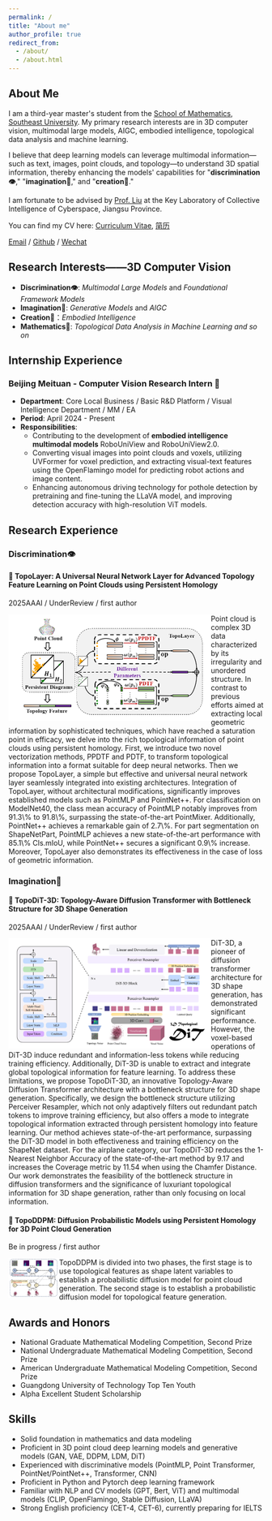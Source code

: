 ```yaml
---
permalink: /
title: "About me"
author_profile: true
redirect_from: 
  - /about/
  - /about.html
---
```



## About Me
I am a third-year master's student from the [School of Mathematics](https://math.seu.edu.cn/), [Southeast University](https://www.seu.edu.cn/). My primary research interests are in 3D computer vision, multimodal large models, AIGC, embodied intelligence, topological data analysis and machine learning. 

I believe that deep learning models can leverage multimodal information—such as text, images, point clouds, and topology—to understand 3D spatial information, thereby enhancing the models' capabilities for "**discrimination👁**," "**imagination🤔**," and "**creation🤖**."

I am fortunate to be advised by [Prof. Liu](https://math.seu.edu.cn/lqs_2339_en/list.html) at the Key Laboratory of Collective Intelligence of Cyberspace, Jiangsu Province.

You can find my CV here: [Curriculum Vitae](../assets/CV_GuanZechao.pdf), [简历](../assets/关则潮_东南大学_数学_2025年毕业.pdf)

[Email](mailto:zechaoguan@seu.edu.cn) / [Github](https://github.com/Anonymous-AAAI-project/TopoLayer) / [Wechat](../images/wechat.jpg)

## Research Interests——3D Computer Vision
- **Discrimination👁**: *Multimodal Large Models* and *Foundational Framework Models*
- **Imagination🤔**: *Generative Models* and *AIGC*
- **Creation🤖**：*Embodied Intelligence*
- **Mathematics🧠**: *Topological Data Analysis in Machine Learning and so on*

## Internship Experience
### Beijing Meituan - Computer Vision Research Intern 🤖
- **Department**: Core Local Business / Basic R&D Platform / Visual Intelligence Department / MM / EA
- **Period**: April 2024 - Present
- **Responsibilities**:
  - Contributing to the development of **embodied intelligence multimodal models** RoboUniView and RoboUniView2.0.
  - Converting visual images into point clouds and voxels, utilizing UVFormer for voxel prediction, and extracting visual-text features using the OpenFlamingo model for predicting robot actions and image content.
  - Enhancing autonomous driving technology for pothole detection by pretraining and fine-tuning the LLaVA model, and improving detection accuracy with high-resolution ViT models.
 
## Research Experience
### **Discrimination👁**
#### 📃 TopoLayer: A Universal Neural Network Layer for Advanced Topology Feature Learning on Point Clouds using Persistent Homology
2025AAAI / UnderReview / first author
<p>    
<img src="../images/topolayer.PNG" width="400"  align="left" />
Point cloud is complex 3D data characterized by its irregularity and unordered structure. In contrast to previous efforts aimed at extracting local geometric information by sophisticated techniques, which have reached a saturation point in efficacy, we delve into the rich topological information of point clouds using persistent homology. First, we introduce two novel vectorization methods, PPDTF and PDTF, to transform topological information into a format suitable for deep neural networks. Then we propose TopoLayer, a simple but effective and universal neural network layer seamlessly integrated into existing architectures. Integration of TopoLayer, without architectural modifications, significantly improves established models such as PointMLP and PointNet++. For classification on ModelNet40, the class mean accuracy of PointMLP notably improves from 91.3\% to 91.8\%, surpassing the state-of-the-art PointMixer. Additionally, PointNet++ achieves a remarkable gain of 2.7\%. For part segmentation on ShapeNetPart, PointMLP achieves a new state-of-the-art performance with 85.1\% Cls.mIoU, while PointNet++ secures a significant 0.9\% increase. Moreover, TopoLayer also demonstrates its effectiveness in the case of loss of geometric information.
</p>

### **Imagination🤔**
#### 📃 TopoDiT-3D: Topology-Aware Diffusion Transformer with Bottleneck Structure for 3D Shape Generation
2025AAAI / UnderReview / first author
<p>    
<img src="../images/topodit-3d.PNG" width="400"  align="left" />
DiT-3D, a pioneer of diffusion transformer architecture for 3D shape generation, has demonstrated significant performance. However, the voxel-based operations of DiT-3D induce redundant and information-less tokens while reducing training efficiency. Additionally, DiT-3D is unable to extract and integrate global topological information for feature learning. To address these limitations, we propose TopoDiT-3D, an innovative Topology-Aware Diffusion Transformer architecture with a bottleneck structure for 3D shape generation. Specifically, we design the bottleneck structure utilizing Perceiver Resampler, which not only adaptively filters out redundant patch tokens to improve training efficiency, but also offers a mode to integrate topological information extracted through persistent homology into feature learning. Our method achieves state-of-the-art performance, surpassing the DiT-3D model in both effectiveness and training efficiency on the ShapeNet dataset. For the airplane category, our TopoDiT-3D reduces the 1-Nearest Neighbor Accuracy of the state-of-the-art method by 9.17 and increases the Coverage metric by 11.54 when using the Chamfer Distance. Our work demonstrates the feasibility of the bottleneck structure in diffusion transformers and the significance of luxuriant topological information for 3D shape generation, rather than only focusing on local information.
</p>

#### 📃 TopoDDPM: Diffusion Probabilistic Models using Persistent Homology for 3D Point Cloud Generation
Be in progress / first author
<p>    
<img src="../images/topoddpm.PNG" width="100"  align="left" />
TopoDDPM is divided into two phases, the first stage is to use topological features as shape latent variables to establish a probabilistic diffusion model for point cloud generation. The second stage is to establish a probabilistic diffusion model for topological feature generation.
</p>

## Awards and Honors
- National Graduate Mathematical Modeling Competition, Second Prize
- National Undergraduate Mathematical Modeling Competition, Second Prize
- American Undergraduate Mathematical Modeling Competition, Second Prize
- Guangdong University of Technology Top Ten Youth
- Alpha Excellent Student Scholarship

## Skills
- Solid foundation in mathematics and data modeling
- Proficient in 3D point cloud deep learning models and generative models (GAN, VAE, DDPM, LDM, DiT)
- Experienced with discriminative models (PointMLP, Point Transformer, PointNet/PointNet++, Transformer, CNN)
- Proficient in Python and Pytorch deep learning framework
- Familiar with NLP and CV models (GPT, Bert, ViT) and multimodal models (CLIP, OpenFlamingo, Stable Diffusion, LLaVA)
- Strong English proficiency (CET-4, CET-6), currently preparing for IELTS

